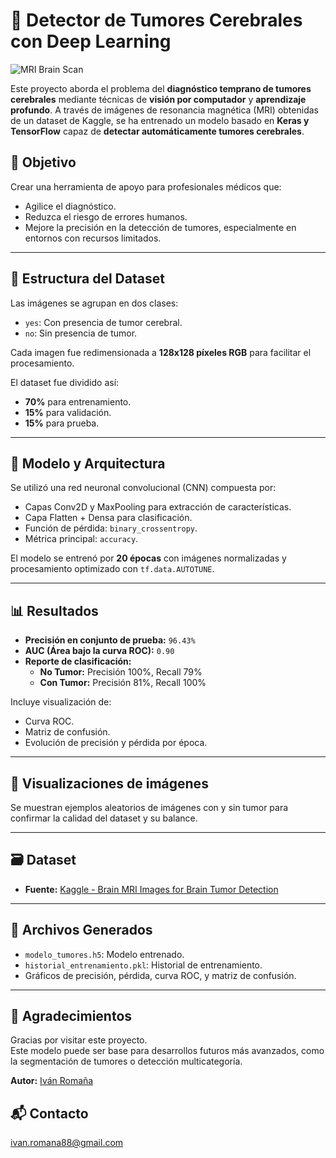 # 🧠 Detector de Tumores Cerebrales con Deep Learning

![MRI Brain Scan](https://upload.wikimedia.org/wikipedia/commons/thumb/5/57/MRI_head_side.jpg/640px-MRI_head_side.jpg)

Este proyecto aborda el problema del **diagnóstico temprano de tumores cerebrales** mediante técnicas de **visión por computador** y **aprendizaje profundo**. A través de imágenes de resonancia magnética (MRI) obtenidas de un dataset de Kaggle, se ha entrenado un modelo basado en **Keras y TensorFlow** capaz de **detectar automáticamente tumores cerebrales**.

## 🎯 Objetivo

Crear una herramienta de apoyo para profesionales médicos que:
- Agilice el diagnóstico.
- Reduzca el riesgo de errores humanos.
- Mejore la precisión en la detección de tumores, especialmente en entornos con recursos limitados.

---

## 📂 Estructura del Dataset

Las imágenes se agrupan en dos clases:
- `yes`: Con presencia de tumor cerebral.
- `no`: Sin presencia de tumor.

Cada imagen fue redimensionada a **128x128 píxeles RGB** para facilitar el procesamiento.

El dataset fue dividido así:
- **70%** para entrenamiento.
- **15%** para validación.
- **15%** para prueba.

---

## 🧪 Modelo y Arquitectura

Se utilizó una red neuronal convolucional (CNN) compuesta por:

- Capas Conv2D y MaxPooling para extracción de características.
- Capa Flatten + Densa para clasificación.
- Función de pérdida: `binary_crossentropy`.
- Métrica principal: `accuracy`.

El modelo se entrenó por **20 épocas** con imágenes normalizadas y procesamiento optimizado con `tf.data.AUTOTUNE`.

---

## 📊 Resultados

- **Precisión en conjunto de prueba:** `96.43%`
- **AUC (Área bajo la curva ROC):** `0.90`
- **Reporte de clasificación:**
  - **No Tumor:** Precisión 100%, Recall 79%
  - **Con Tumor:** Precisión 81%, Recall 100%

Incluye visualización de:
- Curva ROC.
- Matriz de confusión.
- Evolución de precisión y pérdida por época.

---

## 🧠 Visualizaciones de imágenes

Se muestran ejemplos aleatorios de imágenes con y sin tumor para confirmar la calidad del dataset y su balance.

---

## 🗃️ Dataset

- **Fuente:** [Kaggle - Brain MRI Images for Brain Tumor Detection](https://www.kaggle.com/datasets/navoneel/brain-mri-images-for-brain-tumor-detection)

---

## 💾 Archivos Generados

- `modelo_tumores.h5`: Modelo entrenado.
- `historial_entrenamiento.pkl`: Historial de entrenamiento.
- Gráficos de precisión, pérdida, curva ROC, y matriz de confusión.

---

## 🙌 Agradecimientos

Gracias por visitar este proyecto.  
Este modelo puede ser base para desarrollos futuros más avanzados, como la segmentación de tumores o detección multicategoría.

**Autor:** [Iván Romaña](https://github.com/IRoma88)

## 📬 Contacto

ivan.romana88@gmail.com
